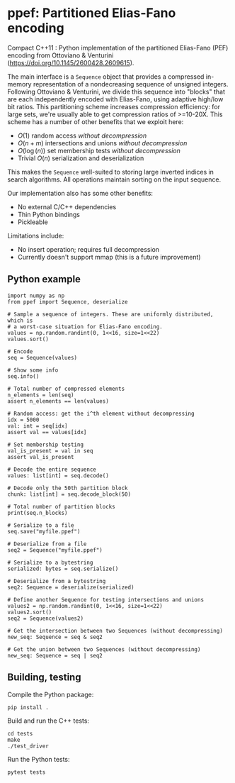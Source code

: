 # ppef: Partitioned Elias-Fano encoding

Compact C++11 : Python implementation of the partitioned Elias-Fano (PEF) encoding from Ottoviano & Venturini (https://doi.org/10.1145/2600428.2609615).

The main interface is a `Sequence` object that provides a compressed in-memory representation of a nondecreasing sequence of unsigned integers. Following Ottoviano & Venturini, we divide this sequence into "blocks" that are each independently encoded with Elias-Fano, using adaptive high/low bit ratios. This partitioning scheme increases compression efficiency: for large sets, we're usually able to get compression ratios of >=10-20X. This scheme has a number of other benefits that we exploit here:
 - $O(1)$ random access _without decompression_
 - $O(n+m)$ intersections and unions _without decompression_
 - $O(\log (n))$ set membership tests _without decompression_
 - Trivial $O(n)$ serialization and deserialization

This makes the `Sequence` well-suited to storing large inverted indices in search algorithms. All operations maintain sorting on the input sequence.

Our implementation also has some other benefits:
 - No external C/C++ dependencies
 - Thin Python bindings
 - Pickleable

Limitations include:
 - No insert operation; requires full decompression
 - Currently doesn't support mmap (this is a future improvement)

## Python example

```
import numpy as np
from ppef import Sequence, deserialize

# Sample a sequence of integers. These are uniformly distributed, which is
# a worst-case situation for Elias-Fano encoding.
values = np.random.randint(0, 1<<16, size=1<<22)
values.sort()

# Encode
seq = Sequence(values)

# Show some info
seq.info()

# Total number of compressed elements
n_elements = len(seq)
assert n_elements == len(values)

# Random access: get the i^th element without decompressing
idx = 5000
val: int = seq[idx]
assert val == values[idx]

# Set membership testing
val_is_present = val in seq
assert val_is_present

# Decode the entire sequence
values: list[int] = seq.decode()

# Decode only the 50th partition block
chunk: list[int] = seq.decode_block(50)

# Total number of partition blocks
print(seq.n_blocks)

# Serialize to a file
seq.save("myfile.ppef")

# Deserialize from a file
seq2 = Sequence("myfile.ppef")

# Serialize to a bytestring
serialized: bytes = seq.serialize()

# Deserialize from a bytestring
seq2: Sequence = deserialize(serialized)

# Define another Sequence for testing intersections and unions
values2 = np.random.randint(0, 1<<16, size=1<<22)
values2.sort()
seq2 = Sequence(values2)

# Get the intersection between two Sequences (without decompressing)
new_seq: Sequence = seq & seq2

# Get the union between two Sequences (without decompressing)
new_seq: Sequence = seq | seq2
```

## Building, testing

Compile the Python package:
```
pip install .
```

Build and run the C++ tests:
```
cd tests
make
./test_driver
```

Run the Python tests:
```
pytest tests
```
